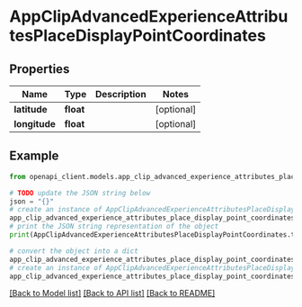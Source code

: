 # AppClipAdvancedExperienceAttributesPlaceDisplayPointCoordinates


## Properties

Name | Type | Description | Notes
------------ | ------------- | ------------- | -------------
**latitude** | **float** |  | [optional] 
**longitude** | **float** |  | [optional] 

## Example

```python
from openapi_client.models.app_clip_advanced_experience_attributes_place_display_point_coordinates import AppClipAdvancedExperienceAttributesPlaceDisplayPointCoordinates

# TODO update the JSON string below
json = "{}"
# create an instance of AppClipAdvancedExperienceAttributesPlaceDisplayPointCoordinates from a JSON string
app_clip_advanced_experience_attributes_place_display_point_coordinates_instance = AppClipAdvancedExperienceAttributesPlaceDisplayPointCoordinates.from_json(json)
# print the JSON string representation of the object
print(AppClipAdvancedExperienceAttributesPlaceDisplayPointCoordinates.to_json())

# convert the object into a dict
app_clip_advanced_experience_attributes_place_display_point_coordinates_dict = app_clip_advanced_experience_attributes_place_display_point_coordinates_instance.to_dict()
# create an instance of AppClipAdvancedExperienceAttributesPlaceDisplayPointCoordinates from a dict
app_clip_advanced_experience_attributes_place_display_point_coordinates_from_dict = AppClipAdvancedExperienceAttributesPlaceDisplayPointCoordinates.from_dict(app_clip_advanced_experience_attributes_place_display_point_coordinates_dict)
```
[[Back to Model list]](../README.md#documentation-for-models) [[Back to API list]](../README.md#documentation-for-api-endpoints) [[Back to README]](../README.md)


